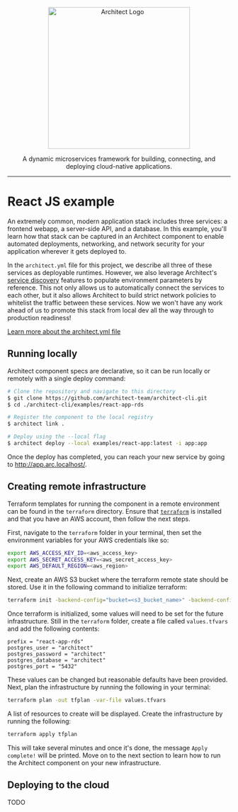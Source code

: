 <p align="center">
  <a href="//architect.io" target="blank"><img src="https://www.architect.io/img/logo.svg" width="320" alt="Architect Logo" /></a>
</p>

<p align="center">
  A dynamic microservices framework for building, connecting, and deploying cloud-native applications.
</p>

---

# React JS example

An extremely common, modern application stack includes three services: a frontend webapp, a server-side API, and a database. In this example, you'll learn how that stack can be captured in an Architect component to enable automated deployments, networking, and network security for your application wherever it gets deployed to.

In the `architect.yml` file for this project, we describe all three of these services as deployable runtimes. However, we also leverage Architect's [service discovery](https://www.architect.io/docs/configuration/service-discovery) features to populate environment parameters by reference. This not only allows us to automatically connect the services to each other, but it also allows Architect to build strict network policies to whitelist the traffic between these services. Now we won't have any work ahead of us to promote this stack from local dev all the way through to production readiness!

[Learn more about the architect.yml file](//docs.architect.io/configuration/architect-yml)

## Running locally

Architect component specs are declarative, so it can be run locally or remotely with a single deploy command:

```sh
# Clone the repository and navigate to this directory
$ git clone https://github.com/architect-team/architect-cli.git
$ cd ./architect-cli/examples/react-app-rds

# Register the component to the local registry
$ architect link .

# Deploy using the --local flag
$ architect deploy --local examples/react-app:latest -i app:app
```

Once the deploy has completed, you can reach your new service by going to http://app.arc.localhost/.

## Creating remote infrastructure

Terraform templates for running the component in a remote environment can be found in the `terraform` directory. Ensure that [`terraform`](https://learn.hashicorp.com/tutorials/terraform/install-cli) is installed and that you have an AWS account, then follow the next steps.

First, navigate to the `terraform` folder in your terminal, then set the environment variables for your AWS credentials like so:

```sh
export AWS_ACCESS_KEY_ID=<aws_access_key>
export AWS_SECRET_ACCESS_KEY=<aws_secret_access_key>
export AWS_DEFAULT_REGION=<aws_region>
```

Next, create an AWS S3 bucket where the terraform remote state should be stored. Use it in the following command to initialize terraform:

```sh
terraform init -backend-config="bucket=<s3_bucket_name>" -backend-config="region=<aws_region>" -backend-config="key=<aws_access_key>"
```

Once terraform is initialized, some values will need to be set for the future infrastructure. Still in the `terraform` folder, create a file called `values.tfvars` and add the following contents:

```
prefix = "react-app-rds"
postgres_user = "architect"
postgres_password = "architect"
postgres_database = "architect"
postgres_port = "5432"
```

These values can be changed but reasonable defaults have been provided. Next, plan the infrastructure by running the following in your terminal:

```sh
terraform plan -out tfplan -var-file values.tfvars
```

A list of resources to create will be displayed. Create the infrastructure by running the following:

```sh
terraform apply tfplan
```

This will take several minutes and once it's done, the message `Apply complete!` will be printed. Move on to the next section to learn how to run the Architect component on your new infrastructure.

## Deploying to the cloud

TODO


